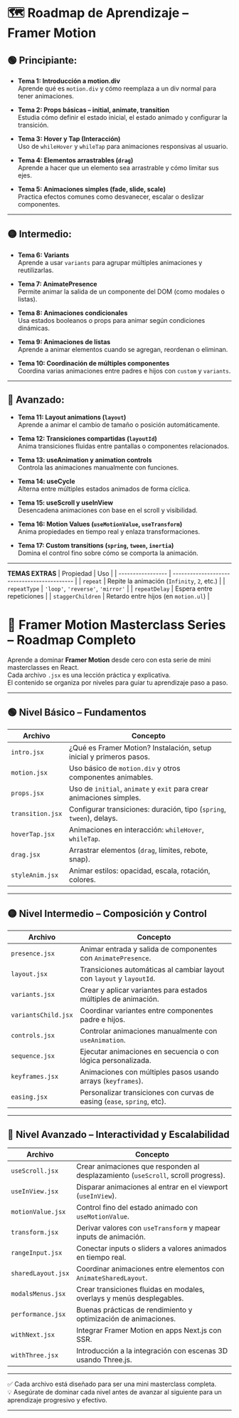 # 🗺️ Roadmap de Aprendizaje – Framer Motion

## 🟢 Principiante:

- **Tema 1: Introducción a motion.div**  
  Aprende qué es `motion.div` y cómo reemplaza a un div normal para tener animaciones.

- **Tema 2: Props básicas – initial, animate, transition**  
  Estudia cómo definir el estado inicial, el estado animado y configurar la transición.

- **Tema 3: Hover y Tap (Interacción)**  
  Uso de `whileHover` y `whileTap` para animaciones responsivas al usuario.

- **Tema 4: Elementos arrastrables (`drag`)**  
  Aprende a hacer que un elemento sea arrastrable y cómo limitar sus ejes.

- **Tema 5: Animaciones simples (fade, slide, scale)**  
  Practica efectos comunes como desvanecer, escalar o deslizar componentes.

---

## 🟡 Intermedio:

- **Tema 6: Variants**  
  Aprende a usar `variants` para agrupar múltiples animaciones y reutilizarlas.

- **Tema 7: AnimatePresence**  
  Permite animar la salida de un componente del DOM (como modales o listas).

- **Tema 8: Animaciones condicionales**  
  Usa estados booleanos o props para animar según condiciones dinámicas.

- **Tema 9: Animaciones de listas**  
  Aprende a animar elementos cuando se agregan, reordenan o eliminan.

- **Tema 10: Coordinación de múltiples componentes**  
  Coordina varias animaciones entre padres e hijos con `custom` y `variants`.

---

## 🔵 Avanzado:

- **Tema 11: Layout animations (`layout`)**  
  Aprende a animar el cambio de tamaño o posición automáticamente.

- **Tema 12: Transiciones compartidas (`layoutId`)**  
  Anima transiciones fluidas entre pantallas o componentes relacionados.

- **Tema 13: useAnimation y animation controls**  
  Controla las animaciones manualmente con funciones.

- **Tema 14: useCycle**  
  Alterna entre múltiples estados animados de forma cíclica.

- **Tema 15: useScroll y useInView**  
  Desencadena animaciones con base en el scroll y visibilidad.

- **Tema 16: Motion Values (`useMotionValue`, `useTransform`)**  
  Anima propiedades en tiempo real y enlaza transformaciones.

- **Tema 17: Custom transitions (`spring`, `tween`, `inertia`)**  
  Domina el control fino sobre cómo se comporta la animación.

---
**TEMAS EXTRAS**
| Propiedad         | Uso                                         |
| ----------------- | ------------------------------------------- |
| `repeat`          | Repite la animación (`Infinity`, `2`, etc.) |
| `repeatType`      | `'loop'`, `'reverse'`, `'mirror'`           |
| `repeatDelay`     | Espera entre repeticiones                   |
| `staggerChildren` | Retardo entre hijos (en `motion.ul`)        |









# 🚀 Framer Motion Masterclass Series – Roadmap Completo

Aprende a dominar **Framer Motion** desde cero con esta serie de mini masterclasses en React.  
Cada archivo `.jsx` es una lección práctica y explicativa.  
El contenido se organiza por niveles para guiar tu aprendizaje paso a paso.

---

## 🟢 Nivel Básico – Fundamentos

| Archivo           | Concepto                                                                 |
|-------------------|--------------------------------------------------------------------------|
| `intro.jsx`       | ¿Qué es Framer Motion? Instalación, setup inicial y primeros pasos.     |
| `motion.jsx`      | Uso básico de `motion.div` y otros componentes animables.               |
| `props.jsx`       | Uso de `initial`, `animate` y `exit` para crear animaciones simples.    |
| `transition.jsx`  | Configurar transiciones: duración, tipo (`spring`, `tween`), delays.    |
| `hoverTap.jsx`    | Animaciones en interacción: `whileHover`, `whileTap`.                   |
| `drag.jsx`        | Arrastrar elementos (`drag`, límites, rebote, snap).                    |
| `styleAnim.jsx`   | Animar estilos: opacidad, escala, rotación, colores.                    |

---

## 🟡 Nivel Intermedio – Composición y Control

| Archivo             | Concepto                                                                      |
|----------------------|-------------------------------------------------------------------------------|
| `presence.jsx`       | Animar entrada y salida de componentes con `AnimatePresence`.                |
| `layout.jsx`         | Transiciones automáticas al cambiar layout con `layout` y `layoutId`.        |
| `variants.jsx`       | Crear y aplicar variantes para estados múltiples de animación.               |
| `variantsChild.jsx`  | Coordinar variantes entre componentes padre e hijos.                         |
| `controls.jsx`       | Controlar animaciones manualmente con `useAnimation`.                        |
| `sequence.jsx`       | Ejecutar animaciones en secuencia o con lógica personalizada.                |
| `keyframes.jsx`      | Animaciones con múltiples pasos usando arrays (`keyframes`).                 |
| `easing.jsx`         | Personalizar transiciones con curvas de easing (`ease`, `spring`, etc).      |

---

## 🔴 Nivel Avanzado – Interactividad y Escalabilidad

| Archivo            | Concepto                                                                            |
|---------------------|-------------------------------------------------------------------------------------|
| `useScroll.jsx`     | Crear animaciones que responden al desplazamiento (`useScroll`, scroll progress).  |
| `useInView.jsx`     | Disparar animaciones al entrar en el viewport (`useInView`).                        |
| `motionValue.jsx`   | Control fino del estado animado con `useMotionValue`.                               |
| `transform.jsx`     | Derivar valores con `useTransform` y mapear inputs de animación.                    |
| `rangeInput.jsx`    | Conectar inputs o sliders a valores animados en tiempo real.                        |
| `sharedLayout.jsx`  | Coordinar animaciones entre elementos con `AnimateSharedLayout`.                    |
| `modalsMenus.jsx`   | Crear transiciones fluidas en modales, overlays y menús desplegables.               |
| `performance.jsx`   | Buenas prácticas de rendimiento y optimización de animaciones.                      |
| `withNext.jsx`      | Integrar Framer Motion en apps Next.js con SSR.                                     |
| `withThree.jsx`     | Introducción a la integración con escenas 3D usando Three.js.                       |

---

✅ Cada archivo está diseñado para ser una mini masterclass completa.  
💡 Asegúrate de dominar cada nivel antes de avanzar al siguiente para un aprendizaje progresivo y efectivo.

---
